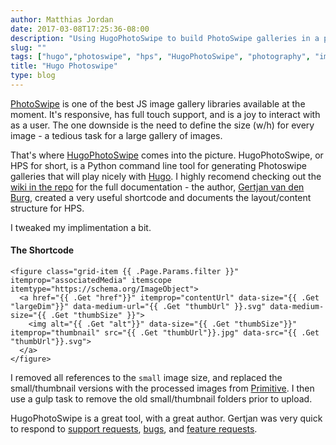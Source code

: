 ```yaml
---
author: Matthias Jordan
date: 2017-03-08T17:25:36-08:00
description: "Using HugoPhotoSwipe to build PhotoSwipe galleries in a painless way"
slug: ""
tags: ["hugo","photoswipe", "hps", "HugoPhotoSwipe", "photography", "image gallery", "gallery"]
title: "Hugo Photoswipe"
type: blog
---
```


[PhotoSwipe](http://photoswipe.com) is one of the best JS image gallery libraries available at the moment. It's responsive, has full touch support, and is a joy to interact with as a user. The one downside is the need to define the size (w/h) for every image - a tedious task for a large gallery of images.

That's where [HugoPhotoSwipe](https://github.com/GjjvdBurg/HugoPhotoSwipe) comes into the picture. HugoPhotoSwipe, or HPS for short, is a Python command line tool for generating Photoswipe galleries that will play nicely with [Hugo](https://gohugo.io). I highly recomend checking out the [wiki in the repo](https://github.com/GjjvdBurg/HugoPhotoSwipe/wiki) for the full documentation - the author, [Gertjan van den Burg](https://gertjanvandenburg.com), created a very useful shortcode and documents the layout/content structure for HPS.

I tweaked my implimentation a bit.

#### The Shortcode
```
<figure class="grid-item {{ .Page.Params.filter }}" itemprop="associatedMedia" itemscope
itemtype="https://schema.org/ImageObject">
  <a href="{{ .Get "href"}}" itemprop="contentUrl" data-size="{{ .Get "largeDim"}}" data-medium-url="{{ .Get "thumbUrl" }}.svg" data-medium-size="{{ .Get "thumbSize" }}">
    <img alt="{{ .Get "alt"}}" data-size="{{ .Get "thumbSize"}}" itemprop="thumbnail" src="{{ .Get "thumbUrl"}}.jpg" data-src="{{ .Get "thumbUrl"}}.svg">
  </a>
</figure>
```

I removed all references to the `small` image size, and replaced the small/thumbnail versions with the processed images from [Primitive](/blog/primitive/). I then use a gulp task to remove the old small/thumbnail folders prior to upload.

HugoPhotoSwipe is a great tool, with a great author. Gertjan was very quick to respond to [support requests](https://github.com/GjjvdBurg/HugoPhotoSwipe/issues/1), [bugs](https://github.com/GjjvdBurg/HugoPhotoSwipe/issues/2), and [feature requests](https://github.com/GjjvdBurg/HugoPhotoSwipe/issues/3).
